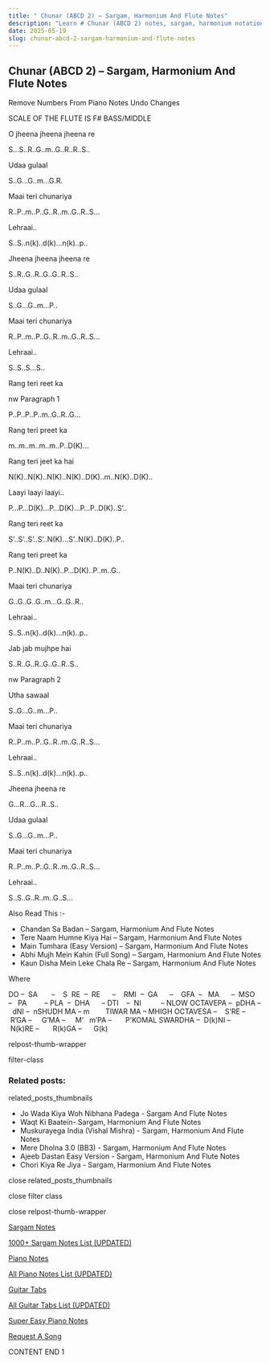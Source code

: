 ```yaml
---
title: " Chunar (ABCD 2) – Sargam, Harmonium And Flute Notes"
description: "Learn # Chunar (ABCD 2) notes, sargam, harmonium notations and flute notes. Easy step-by-step tutorial for beginners."
date: 2025-05-19
slug: chunar-abcd-2-sargam-harmonium-and-flute-notes
---
```


## Chunar (ABCD 2) – Sargam, Harmonium And Flute Notes

Remove Numbers From Piano Notes
Undo Changes

SCALE OF THE FLUTE IS F# BASS/MIDDLE

O jheena jheena jheena re

S…S..R..G..m..G..R..R..S..

Udaa gulaal

S..G…G..m…G.R.

Maai teri chunariya

R..P..m..P..G..R..m..G..R..S…

Lehraai..

S..S..n(k)..d(k)…n(k)..p..

Jheena jheena jheena re

S..R..G..R..G..G..R..S..

Udaa gulaal

S..G…G..m…P..

Maai teri chunariya

R..P..m..P..G..R..m..G..R..S…

Lehraai..

S..S..S…S..

Rang teri reet ka

nw Paragraph 1

P..P..P..P..m..G..R..G…

Rang teri preet ka

m..m..m..m..m..P..D(K)…

Rang teri jeet ka hai

N(K)..N(K)..N(K)..N(K)..D(K)..m..N(K)..D(K)..

Laayi laayi laayi..

P…P…D(K)…P…D(K)…P…P..D(K)..S’..

Rang teri reet ka

S’..S’..S’..S’..N(K)…S’..N(K)..D(K)..P..

Rang teri preet ka

P..N(K)..D..N(K)..P…D(K)..P..m..G..

Maai teri chunariya

G..G..G..G..m…G..G..R..

Lehraai..

S..S..n(k)..d(k)…n(k)..p..

Jab jab mujhpe hai

S..R..G..R..G..G..R..S..

nw Paragraph 2

Utha sawaal

S..G…G..m…P..

Maai teri chunariya

R..P..m..P..G..R..m..G..R..S…

Lehraai..

S..S..n(k)..d(k)…n(k)..p..

Jheena jheena re

G…R…G…R..S..

Udaa gulaal

S..G…G..m…P..

Maai teri chunariya

R..P..m..P..G..R..m..G..R..S…

Lehraai..

S..S..G..R..m..G..S…

Also Read This :-

- Chandan Sa Badan – Sargam, Harmonium And Flute Notes
- Tere Naam Humne Kiya Hai – Sargam, Harmonium And Flute Notes
- Main Tumhara (Easy Version) – Sargam, Harmonium And Flute Notes
- Abhi Mujh Mein Kahin (Full Song) – Sargam, Harmonium And Flute Notes
- Kaun Disha Mein Leke Chala Re – Sargam, Harmonium And Flute Notes

Where

DO –  SA       –    S  RE  –  RE      –    RMI  –  GA      –    GFA  –   MA      –  MSO  –   PA         – PLA  –  DHA      – DTI    –  NI          – NLOW OCTAVEPA –  pDHA –  dNI –  nSHUDH MA – m        TIWAR MA – MHIGH OCTAVESA –    S’RE –     R’GA –     G’MA –     M’   m’PA –       P’KOMAL SWARDHA –  D(k)NI –       N(k)RE –       R(k)GA –      G(k)

relpost-thumb-wrapper

filter-class

### Related posts:

related_posts_thumbnails

- Jo Wada Kiya Woh Nibhana Padega - Sargam And Flute Notes
- Waqt Ki Baatein- Sargam, Harmonium And Flute Notes
- Muskurayega India (Vishal Mishra) - Sargam, Harmonium And Flute Notes
- Mere Dholna 3.0 (BB3) - Sargam, Harmonium And Flute Notes
- Ajeeb Dastan Easy Version - Sargam, Harmonium And Flute Notes
- Chori Kiya Re Jiya - Sargam, Harmonium And Flute Notes

close related_posts_thumbnails

close filter class

close relpost-thumb-wrapper

[Sargam Notes](/sargam-notes.html)

[1000+ Sargam Notes List (UPDATED)](/all-songs-list-sargam-notes.html)

[Piano Notes](/piano-notes.html)

[All Piano Notes List (UPDATED)](/all-songs-list-piano-notes.html)

[Guitar Tabs](/guitar-tabs.html)

[All Guitar Tabs List (UPDATED)](/all-songs-list-guitar-tabs.html)

[Super Easy Piano Notes](https://studywall.in/)

[Request A Song](/request-a-song.html)

CONTENT END 1
